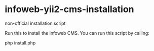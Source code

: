 # infoweb-yii2-cms-installation
non-official installation script

Run this to install the infoweb CMS.
You can run this script by calling:

php install.php